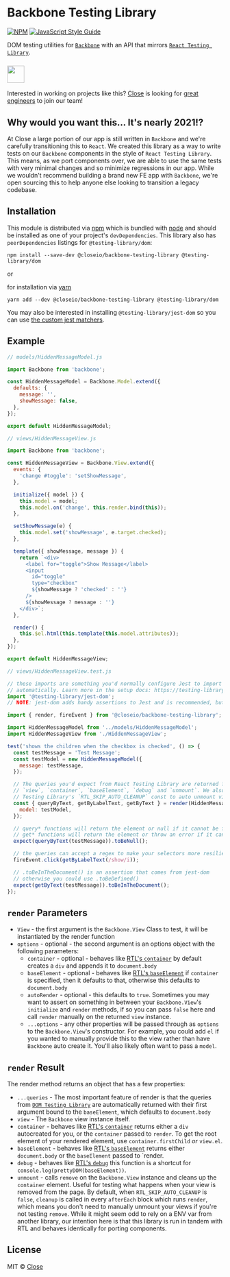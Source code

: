 # Backbone Testing Library
[![NPM](https://img.shields.io/npm/v/@closeio/backbone-testing-library.svg)](https://www.npmjs.com/package/@closeio/backbone-testing-library)
[![JavaScript Style Guide](https://img.shields.io/badge/code%20style-prettier-success)](https://prettier.io)

DOM testing utilities for [`Backbone`](https://backbonejs.org/) with an API that mirrors [`React Testing Library`](https://github.com/testing-library/react-testing-library).

### <img height="40px" src="https://close.com/static/img/close-logo-dark.svg" />

Interested in working on projects like this? [Close](https://close.com) is looking for [great engineers](https://jobs.close.com) to join our team!

## Why would you want this... It's nearly 2021!?

At Close a large portion of our app is still written in `Backbone` and we're carefully
transitioning this to `React`. We created this library as a way to write tests on our
`Backbone` components in the style of `React Testing Library`. This means, as we port
components over, we are able to use the same tests with very minimal changes and so
minimize regressions in our app. While we wouldn't recommend building a brand new FE app
with `Backbone`, we're open sourcing this to help anyone else looking to transition a
legacy codebase.

## Installation

This module is distributed via [npm](https://www.npmjs.com/) which is bundled with [node](https://nodejs.org/en/) and
should be installed as one of your project's `devDependencies`.
This library also has `peerDependencies` listings for `@testing-library/dom`:

```
npm install --save-dev @closeio/backbone-testing-library @testing-library/dom
```

or

for installation via [yarn](https://yarnpkg.com/)

```
yarn add --dev @closeio/backbone-testing-library @testing-library/dom
```

You may also be interested in installing `@testing-library/jest-dom` so you can
use [the custom jest matchers](https://github.com/testing-library/jest-dom).

## Example

```javascript
// models/HiddenMessageModel.js

import Backbone from 'backbone';

const HiddenMessageModel = Backbone.Model.extend({
  defaults: {
    message: '',
    showMessage: false,
  },
});

export default HiddenMessageModel;
```

```javascript
// views/HiddenMessageView.js

import Backbone from 'backbone';

const HiddenMessageView = Backbone.View.extend({
  events: {
    'change #toggle': 'setShowMessage',
  },

  initialize({ model }) {
    this.model = model;
    this.model.on('change', this.render.bind(this));
  },

  setShowMessage(e) {
    this.model.set('showMessage', e.target.checked);
  },

  template({ showMessage, message }) {
    return `<div>
      <label for="toggle">Show Message</label>
      <input
        id="toggle"
        type="checkbox"
        ${showMessage ? 'checked' : ''}
      />
      ${showMessage ? message : ''}
    </div>`;
  },

  render() {
    this.$el.html(this.template(this.model.attributes));
  },
});

export default HiddenMessageView;
```

```javascript
// views/HiddenMessageView.test.js

// these imports are something you'd normally configure Jest to import for you
// automatically. Learn more in the setup docs: https://testing-library.com/docs/react-testing-library/setup#cleanup
import '@testing-library/jest-dom';
// NOTE: jest-dom adds handy assertions to Jest and is recommended, but not required

import { render, fireEvent } from '@closeio/backbone-testing-library';

import HiddenMessageModel from '../models/HiddenMessageModel';
import HiddenMessageView from './HiddenMessageView';

test('shows the children when the checkbox is checked', () => {
  const testMessage = 'Test Message';
  const testModel = new HiddenMessageModel({
    message: testMessage,
  });

  // The queries you'd expect from React Testing Library are returned from render, as are
  // `view`, `container`, `baseElement`, `debug` and `unmount`. We also hook into React
  // Testing Library's `RTL_SKIP_AUTO_CLEANUP` const to auto unmount views in `afterEach`
  const { queryByText, getByLabelText, getByText } = render(HiddenMessageView, {
    model: testModel,
  });

  // query* functions will return the element or null if it cannot be found
  // get* functions will return the element or throw an error if it cannot be found
  expect(queryByText(testMessage)).toBeNull();

  // the queries can accept a regex to make your selectors more resilient to content tweaks and changes.
  fireEvent.click(getByLabelText(/show/i));

  // .toBeInTheDocument() is an assertion that comes from jest-dom
  // otherwise you could use .toBeDefined()
  expect(getByText(testMessage)).toBeInTheDocument();
});
```

## `render` Parameters

- `View` - the first argument is the `Backbone.View` Class to test, it will be
  instantiated by the render function
- `options` - optional - the second argument is an options object with the following
  parameters:
  - `container` - optional - behaves like [RTL's `container`](https://testing-library.com/docs/react-testing-library/api#container)
    by default creates a `div` and appends it to `document.body`
  - `baseElement` - optional - behaves like [RTL's `baseElement`](https://testing-library.com/docs/react-testing-library/api#baseelement)
    if `container` is specified, then it defaults to that, otherwise this defaults to `document.body`
  - `autoRender` - optional - this defaults to `true`. Sometimes you may want to
    assert on something in between your `Backbone.View`'s `initialize` and `render` methods, if
    so you can pass `false` here and call `render` manually on the returned `view` instance.
  - `...options` - any other properties will be passed through as `options` to the
    `Backbone.View`'s constructor. For example, you could add `el` if you wanted to manually
    provide this to the view rather than have `Backbone` auto create it. You'll also likely
    often want to pass a `model`.

## `render` Result

The render method returns an object that has a few properties:

- `...queries` - The most important feature of render is that the queries from [`DOM Testing Library`](https://testing-library.com/docs/dom-testing-library/api-queries/)
  are automatically returned with their first argument bound to the `baseElement`, which
  defaults to `document.body`
- `view` - The `Backbone` view instance itself.
- `container` - behaves like [RTL's `container`](https://testing-library.com/docs/react-testing-library/api#container-1)
  returns either a `div` autocreated for you, or the `container` passed to `render`. To get
  the root element of your rendered element, use `container.firstChild` _or_ `view.el`.
- `baseElement` - behaves like [RTL's `baseElement`](https://testing-library.com/docs/react-testing-library/api#baseelement-1)
  returns either `document.body` or the `baseElement` passed to `render.
- `debug` - behaves like [RTL's `debug`](https://testing-library.com/docs/react-testing-library/api#debug)
  this function is a shortcut for `console.log(prettyDOM(baseElement))`.
- `unmount` - calls `remove` on the `Backbone.View` instance and cleans up the `container`
  element. Useful for testing what happens when your view is removed from the page.
  By default, when `RTL_SKIP_AUTO_CLEANUP` is `false`, `cleanup` is called in every `afterEach`
  block which runs `render`, which means you don't need to manually unmount your views if
  you're not testing `remove`. While it might seem odd to rely on a ENV var from another
  library, our intention here is that this library is run in tandem with RTL and behaves
  identically for porting components.

## License

MIT © [Close](https://github.com/closeio)
